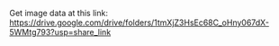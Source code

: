 Get image data at this link: https://drive.google.com/drive/folders/1tmXjZ3HsEc68C_oHny067dX-5WMtg793?usp=share_link